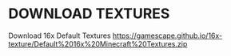 # DOWNLOAD TEXTURES
Download 16x Default Textures
https://gamescape.github.io/16x-texture/Default%2016x%20Minecraft%20Textures.zip
